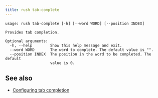 ```yaml
---
title: rush tab-complete
---
```


```
usage: rush tab-complete [-h] [--word WORD] [--position INDEX]

Provides tab completion.

Optional arguments:
  -h, --help        Show this help message and exit.
  --word WORD       The word to complete. The default value is "".
  --position INDEX  The position in the word to be completed. The default
                    value is 0.
```

## See also

- [Configuring tab completion](../../developer/tab_completion)
